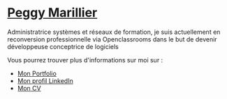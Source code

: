 # [Peggy Marillier](https://github.com/marillierpeg)

Administratrice systèmes et réseaux de formation, je suis actuellement en reconversion professionnelle via Openclassrooms dans le but de devenir développeuse conceptrice de logiciels

Vous pourrez trouver plus d'informations sur moi sur :

* [Mon Portfolio](https://www.canva.com/design/DAGD4UQR2T4/Dc0S0jPj50v1Zb4gfWXhtg/edit?utm_content=DAGD4UQR2T4&utm_campaign=designshare&utm_medium=link2&utm_source=sharebutton)
* [Mon profil LinkedIn](https://www.linkedin.com/in/peggy-marillier/)
* [Mon CV](https://www.canva.com/design/DAGD-aDkU7U/O2uUgryikH_-_Mb9JvVNiA/edit?utm_content=DAGD-aDkU7U&utm_campaign=designshare&utm_medium=link2&utm_source=sharebutton)
